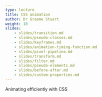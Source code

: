```yaml
---
type: lecture
title: CSS animation
author: Dr Graeme Stuart
weight: 10
slides:
    - slides/transition.md
    - slides/pseudo-classes.md
    - slides/keyframes.md
    - slides/animation-timing-function.md
    - slides/pixel-pipeline.md
    - slides/transform.md
    - slides/filter.md
    - slides/pseudo-elements.md
    - slides/before-after.md
    - slides/custom-properties.md
---
```


Animating efficiently with CSS